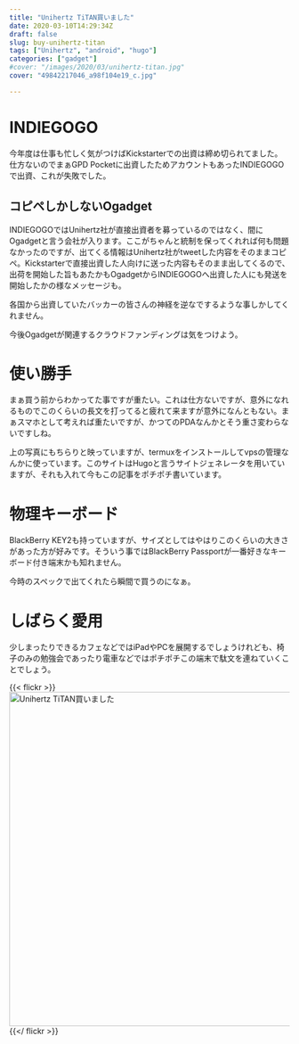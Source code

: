```yaml
---
title: "Unihertz TiTAN買いました"
date: 2020-03-10T14:29:34Z
draft: false
slug: buy-unihertz-titan
tags: ["Unihertz", "android", "hugo"]
categories: ["gadget"]
#cover: "/images/2020/03/unihertz-titan.jpg"
cover: "49842217046_a98f104e19_c.jpg"

---
```




# INDIEGOGO
今年度は仕事も忙しく気がつけばKickstarterでの出資は締め切られてました。仕方ないのでまぁGPD Pocketに出資したためアカウントもあったINDIEGOGOで出資、これが失敗でした。

## コピペしかしないOgadget
INDIEGOGOではUnihertz社が直接出資者を募っているのではなく、間にOgadgetと言う会社が入ります。ここがちゃんと統制を保ってくれれば何も問題なかったのですが、出てくる情報はUnihertz社がtweetした内容をそのままコピペ。Kickstarterで直接出資した人向けに送った内容もそのまま出してくるので、出荷を開始した旨もあたかもOgadgetからINDIEGOGOへ出資した人にも発送を開始したかの様なメッセージも。

各国から出資していたバッカーの皆さんの神経を逆なでするような事しかしてくれません。

今後Ogadgetが関連するクラウドファンディングは気をつけよう。

# 使い勝手
まぁ買う前からわかってた事ですが重たい。これは仕方ないですが、意外になれるものでこのくらいの長文を打ってると疲れて来ますが意外になんともない。まぁスマホとして考えれば重たいですが、かつてのPDAなんかとそう重さ変わらないですしね。

上の写真にもちらりと映っていますが、termuxをインストールしてvpsの管理なんかに使っています。このサイトはHugoと言うサイトジェネレータを用いていますが、それも入れて今もこの記事をポチポチ書いています。

# 物理キーボード
BlackBerry KEY2も持っていますが、サイズとしてはやはりこのくらいの大きさがあった方が好みです。そういう事ではBlackBerry Passportが一番好きなキーボード付き端末かも知れません。

今時のスペックで出てくれたら瞬間で買うのになぁ。

# しばらく愛用
少しまったりできるカフェなどではiPadやPCを展開するでしょうけれども、椅子のみの勉強会であったり電車などではポチポチこの端末で駄文を連ねていくことでしょう。

{{< flickr >}}
<a data-flickr-embed="true" data-header="true" data-footer="true" href="https://www.flickr.com/photos/keruru/49842217046/in/photostream/" title="Unihertz TiTAN買いました"><img src="https://live.staticflickr.com/65535/49842217046_a98f104e19_c.jpg" width="800" height="600" alt="Unihertz TiTAN買いました"></a><script async src="//embedr.flickr.com/assets/client-code.js" charset="utf-8"></script>
{{</ flickr >}}
